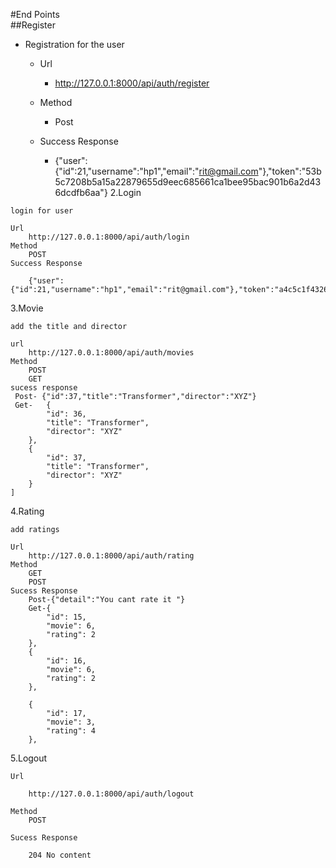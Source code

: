 #End Points   
   ##Register
   - Registration for the user
	    * Url
	        * http://127.0.0.1:8000/api/auth/register
	    * Method
            * Post
        
        * Success Response
	
            * {"user":{"id":21,"username":"hp1","email":"rit@gmail.com"},"token":"53b5c7208b5a15a22879655d9eec685661ca1bee95bac901b6a2d436dcdfb6aa"}
2.Login

    login for user
    
    Url
        http://127.0.0.1:8000/api/auth/login
    Method
        POST
    Success Response
    
        {"user":{"id":21,"username":"hp1","email":"rit@gmail.com"},"token":"a4c5c1f43267d50a66dae373639290ceefa8d737830825689054f103fca88f78"}
3.Movie

    add the title and director
    
    url
        http://127.0.0.1:8000/api/auth/movies
    Method
        POST
        GET
    sucess response
     Post- {"id":37,"title":"Transformer","director":"XYZ"}
     Get-   {
            "id": 36,
            "title": "Transformer",
            "director": "XYZ"
        },
        {
            "id": 37,
            "title": "Transformer",
            "director": "XYZ"
        }
    ]
4.Rating

    add ratings
    
    Url
        http://127.0.0.1:8000/api/auth/rating
    Method
        GET
        POST
    Sucess Response
        Post-{"detail":"You cant rate it "}
        Get-{
            "id": 15,
            "movie": 6,
            "rating": 2
        },
        {
            "id": 16,
            "movie": 6,
            "rating": 2
        },
    
        {
            "id": 17,
            "movie": 3,
            "rating": 4
        },
5.Logout

    Url
    
        http://127.0.0.1:8000/api/auth/logout
     
    Method
        POST
        
    Sucess Response 
        
        204 No content
   
